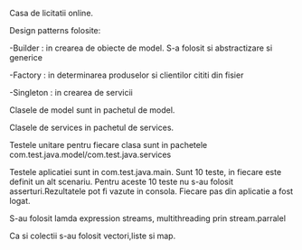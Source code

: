 Casa de licitatii online.

Design patterns folosite:

-Builder : in crearea de obiecte de model. S-a folosit si abstractizare si generice

-Factory : in determinarea produselor si clientilor cititi din fisier

-Singleton : in crearea de servicii

Clasele de model sunt in pachetul de model.

Clasele de services in pachetul de services.

Testele unitare pentru fiecare clasa sunt in pachetele com.test.java.model/com.test.java.services

Testele aplicatiei sunt in com.test.java.main. 
Sunt 10 teste, in fiecare este definit un alt scenariu.
Pentru aceste 10 teste nu s-au folosit asserturi.Rezultatele pot fi vazute in consola.
Fiecare pas din aplicatie a fost logat.

S-au folosit lamda expression streams, multithreading prin stream.parralel

Ca si colectii s-au folosit vectori,liste si map.